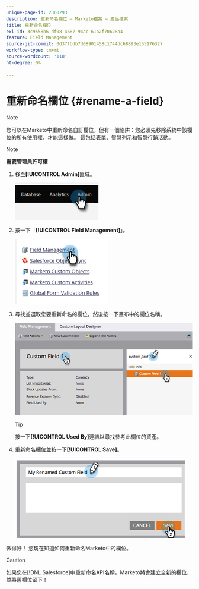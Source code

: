 ```yaml
---
unique-page-id: 2360293
description: 重新命名欄位 — Marketo檔案 — 產品檔案
title: 重新命名欄位
exl-id: 3c9558b6-df08-4687-94ac-61a2f70628a4
feature: Field Management
source-git-commit: 0d37fbdb7d08901458c1744dc68893e155176327
workflow-type: tm+mt
source-wordcount: '118'
ht-degree: 0%

---
```


# 重新命名欄位 {#rename-a-field}

>[!NOTE]
>
>您可以在Marketo中重新命名自訂欄位，但有一個陷阱：您必須先移除系統中該欄位的所有使用權，才能這樣做。 這包括表單、智慧列示和智慧行銷活動。

>[!NOTE]
>
>**需要管理員許可權**

1. 移至&#x200B;**[!UICONTROL Admin]**&#x200B;區域。

   ![](assets/rename-a-field-1.png)

1. 按一下「**[!UICONTROL Field Management]**」。

   ![](assets/rename-a-field-2.png)

1. 尋找並選取您要重新命名的欄位，然後按一下畫布中的欄位名稱。

   ![](assets/rename-a-field-3.png)

   >[!TIP]
   >
   >按一下&#x200B;**[!UICONTROL Used By]**&#x200B;連結以尋找參考此欄位的資產。

1. 重新命名欄位並按一下&#x200B;**[!UICONTROL Save]**。

   ![](assets/rename-a-field-4.png)

做得好！ 您現在知道如何重新命名Marketo中的欄位。

>[!CAUTION]
>
>如果您在[!DNL Salesforce]中重新命名API名稱，Marketo將會建立全新的欄位，並將舊欄位留下！
